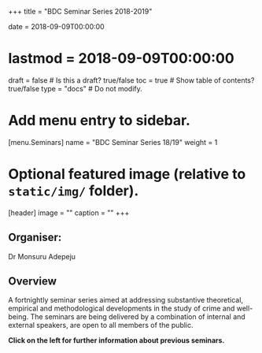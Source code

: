 +++
title = "BDC Seminar Series 2018-2019"

date = 2018-09-09T00:00:00
# lastmod = 2018-09-09T00:00:00

draft = false  # Is this a draft? true/false
toc = true  # Show table of contents? true/false
type = "docs"  # Do not modify.

# Add menu entry to sidebar.
[menu.Seminars]
  name = "BDC Seminar Series 18/19"
  weight = 1
  
# Optional featured image (relative to `static/img/` folder).
[header]
image = ""
caption = ""
+++

## **Organiser:**
Dr Monsuru Adepeju

## **Overview**
A fortnightly seminar series aimed at addressing substantive theoretical, empirical and methodological developments in the study of crime and well-being. The seminars are being delivered by a combination of internal and external speakers, are open to all members of the public.

**Click on the left for further information about previous seminars.**

